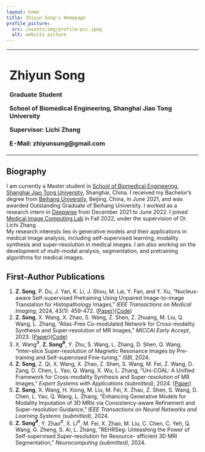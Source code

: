```yaml
---
layout: home
title: Zhiyun Song's Homepage
profile_picture:
  src: /assets/img/profile-pic.jpeg
  alt: website picture
---
```

<table border="0">
<tr>
<td width="75%">
<h1>Zhiyun Song</h1>
<p><b>Graduate Student</b></p>
<p><b>School of Biomedical Engineering, Shanghai Jiao Tong University</b></p>
<p><b>Supervisor: Lichi Zhang</b></p>
<p><b>E-Mail: zhiyunsung@gmail.com</b></p>
</td>
</tr>
</table>


## Biography

I am currently a Master student in [School of Biomedical Engineering](https://bme.sjtu.edu.cn/), [Shanghai Jiao Tong University](https://www.sjtu.edu.cn/), Shanghai, China. I received my Bachelor’s degree from [Beihang University](https://www.buaa.edu.cn/), Beijing, China, in June 2021, and was awarded Outstanding Graduate of Beihang University.
I worked as a research intern in [Deepwise](https://www.deepwise.com/) from December 2021 to June 2022.
I joined [Medical Image Computing Lab](https://mic.sjtu.edu.cn/) in Fall 2022, under the supervision of Dr. Lichi Zhang.  
My research interests lies in generative models and their applications in medical image analysis, including self-supervised learning, modality synthesis and super-resolution in medical images. I am also working on the development of multi-modal analysis, segmentation, and pretraining algorithms for medical images.

## First-Author Publications

1. **Z. Song**, P. Du, J. Yan, K. Li, J. Shou, M. Lai, Y. Fan, and Y. Xu, “Nucleus-aware Self-supervised Pretraining Using Unpaired Image-to-image Translation for Histopathology Images,” *IEEE Transactions on Medical Imaging*, 2024, 43(1): 459-472. ([Paper](https://ieeexplore.ieee.org/document/10234386))([Code](https://github.com/zhiyuns/UNITPathSSL))
2. **Z. Song**, X. Wang, X. Zhao, S. Wang, Z. Shen, Z. Zhuang, M. Liu, Q. Wang, L. Zhang, “Alias-Free Co-modulated Network for Cross-modality Synthesis and Super-resolution of MR Images,” *MICCAI Early Accept*, 2023. ([Paper](https://link.springer.com/chapter/10.1007/978-3-031-43999-5_7))([Code](https://github.com/zhiyuns/AFCM))
3. X. Wang<sup>#</sup>, **Z. Song<sup>#</sup>**, Y. Zhu, S. Wang, L. Zhang, D. Shen, Q. Wang, “Inter-slice Super-resolution of Magnetic Resonance Images by Pre-training and Self-supervised Fine-tuning,” *ISBI*, 2024.
4. **Z. Song**, Z. Qi, X. Wang, X. Zhao, Z. Shen, S. Wang, M. Fei, Z. Wang, D. Zang, D. Chen, L. Yao, Q. Wang, X. Wu, L. Zhang, “Uni-COAL: A Unified Framework for Cross-modality Synthesis and Super-resolution of MR Images,” *Expert Systems with Applications (submitted)*, 2024. ([Paper](https://arxiv.org/abs/2311.08225))
5. **Z. Song**, X. Wang, H. Xiong, M. Liu, M. Fei, X. Zhao, Z. Shen, S. Wang, D. Chen, L. Yao, Q. Wang, L. Zhang, “Enhancing Generative Models for Modality Imputation of 3D MRIs via Consistency-aware Refinement and Super-resolution Guidance,” *IEEE Transactions on Neural Networks and Learning Systems (submitted)*, 2024.
6. **Z. Song<sup>#</sup>**, Y. Zhao<sup>#</sup>, X. Li<sup>#</sup>, M. Fei, X. Zhao, M. Liu, C. Chen, C. Yeh, Q. Wang, G. Zheng, S. Ai, L. Zhang, “REHRSeg: Unleashing the Power of Self-supervised Super-resolution for Resource- efficient 3D MRI Segmentation,” *Neurocomputing (submitted)*, 2024.